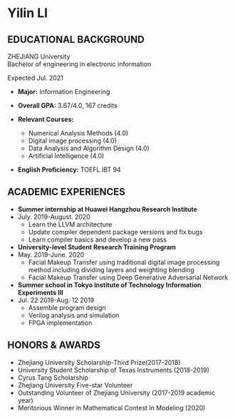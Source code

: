 # Yilin LI #

## EDUCATIONAL BACKGROUND ##
ZHEJIANG University                       
Bachelor of engineering in electronic information  

Expected Jul. 2021  

+ **Major:** Information Engineering  
+ **Overall GPA:** 3.67/4.0, 167 credits  
+ **Relevant Courses:**
  + Numerical Analysis Methods (4.0)  
  + Digital image processing (4.0)
  + Data Analysis and Algorithm Design (4.0)  
  + Artificial Intelligence (4.0) 

+ **English Proficiency:** TOEFL IBT 94

## ACADEMIC EXPERIENCES ##                                            

+ **Summer internship at Huawei Hangzhou Research Institute**  
+ July. 2019-August. 2020
  + Learn the LLVM architecture 
  + Update compiler dependent package versions and fix bugs
  + Learn compiler basics and develop a new pass 
+ **University-level Student Research Training Program**  
+ May. 2019-June. 2020
  + Facial Makeup Transfer using traditional digital image processing method including dividing layers and weighting blending
  + Facial Makeup Transfer using Deep Generative Adversarial Network 
+ **Summer school in Tokyo Institute of Technology Information Experiments Ⅲ**  
+ Jul. 22 2019-Aug. 12 2019
  + Assemble program design
  + Verilog analysis and simulation
  + FPGA implementation

## HONORS & AWARDS ##                                               

+ Zhejiang University Scholarship-Third Prize(2017-2018)  
+ University Student Scholarship of Texas Instruments (2018-2019)  
+ Cyrus Tang Scholarship  
+ Zhejiang University Five-star Volunteer  
+ Outstanding Volunteer of Zhejiang University (2017-2019 academic year)  
+ Meritorious Winner in Mathematical Contest In Modeling (2020)  

